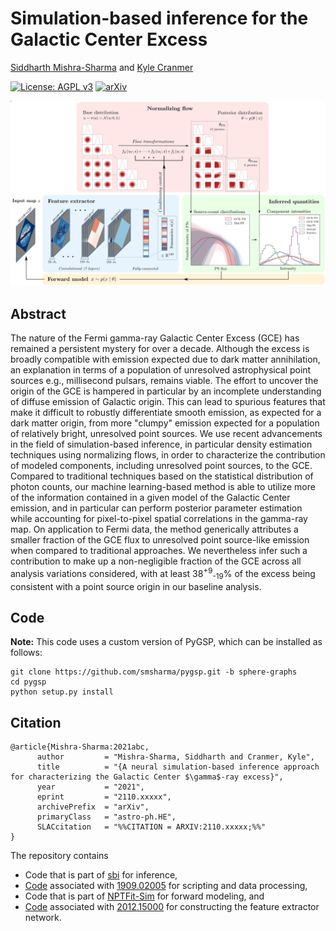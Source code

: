 # Simulation-based inference for the Galactic Center Excess

[Siddharth Mishra-Sharma](smsharma@mit.edu) and [Kyle Cranmer](kyle.cranmer@nyu.edu)

[![License: AGPL v3](https://img.shields.io/badge/License-AGPL%20v3-blue.svg)](https://www.gnu.org/licenses/agpl-3.0)
[![arXiv](https://img.shields.io/badge/arXiv-2110.xxxxx%20-green.svg)](https://arxiv.org/abs/2110.xxxxx)

![Summary of model.](paper/arXiv-v1/plots/hig.png)

## Abstract

The nature of the Fermi gamma-ray Galactic Center Excess (GCE) has remained a persistent mystery for over a decade. Although the excess is broadly compatible with emission expected due to dark matter annihilation, an explanation in terms of a population of unresolved astrophysical point sources e.g., millisecond pulsars, remains viable. The effort to uncover the origin of the GCE is hampered in particular by an incomplete understanding of diffuse emission of Galactic origin. This can lead to spurious features that make it difficult to robustly differentiate smooth emission, as expected for a dark matter origin, from more "clumpy" emission expected for a population of relatively bright, unresolved point sources. We use recent advancements in the field of simulation-based inference, in particular density estimation techniques using normalizing flows, in order to characterize the contribution of modeled components, including unresolved point sources, to the GCE. Compared to traditional techniques based on the statistical distribution of photon counts, our machine learning-based method is able to utilize more of the information contained in a given model of the Galactic Center emission, and in particular can perform posterior parameter estimation while accounting for pixel-to-pixel spatial correlations in the gamma-ray map. On application to Fermi data, the method generically attributes a smaller fraction of the GCE flux to unresolved point source-like emission when compared to traditional approaches. We nevertheless infer such a contribution to make up a non-negligible fraction of the GCE across all analysis variations considered, with at least 38<sup>+9</sup><sub>-19</sub>% of the excess being consistent with a point source origin in our baseline analysis.

## Code

**Note:** This code uses a custom version of PyGSP, which can be installed as follows:
```
git clone https://github.com/smsharma/pygsp.git -b sphere-graphs
cd pygsp
python setup.py install
```

## Citation

```
@article{Mishra-Sharma:2021abc,
      author         = "Mishra-Sharma, Siddharth and Cranmer, Kyle",
      title          = "{A neural simulation-based inference approach for characterizing the Galactic Center $\gamma$-ray excess}",
      year           = "2021",
      eprint         = "2110.xxxxx",
      archivePrefix  = "arXiv",
      primaryClass   = "astro-ph.HE",
      SLACcitation   = "%%CITATION = ARXIV:2110.xxxxx;%%"
}
```

The repository contains 
- Code that is part of [sbi](https://github.com/mackelab/sbi) for inference,
- [Code](https://github.com/smsharma/mining-for-substructure-lens) associated with [1909.02005](https://arxiv.org/abs/1909.02005) for scripting and data processing, 
- Code that is part of [NPTFit-Sim](https://github.com/nickrodd/NPTFit-Sim) for forward modeling, and
- [Code](https://github.com/deepsphere/deepsphere-pytorch) associated with [2012.15000](https://arxiv.org/abs/2012.15000) for constructing the feature extractor network.